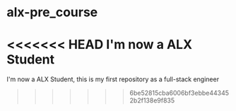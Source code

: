 # alx-pre_course
<<<<<<< HEAD
I'm now a ALX Student
=======
I'm now a ALX Student, this is my first repository as a full-stack engineer
>>>>>>> 6be52815cba6006bf3ebbe443452b2f138e9f835
